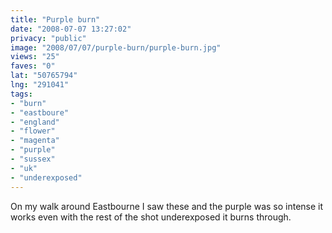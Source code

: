 ```yaml
---
title: "Purple burn"
date: "2008-07-07 13:27:02"
privacy: "public"
image: "2008/07/07/purple-burn/purple-burn.jpg"
views: "25"
faves: "0"
lat: "50765794"
lng: "291041"
tags:
- "burn"
- "eastboure"
- "england"
- "flower"
- "magenta"
- "purple"
- "sussex"
- "uk"
- "underexposed"
---
```

On my walk around Eastbourne I saw these and the purple was so intense it works even with the rest of the shot underexposed it burns through.
